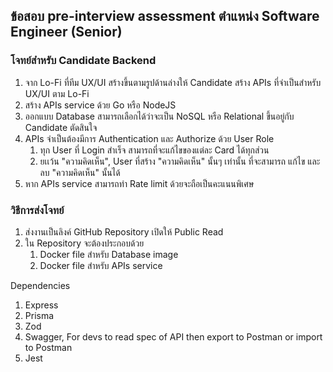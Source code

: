 ## ข้อสอบ pre-interview assessment ตำแหน่ง Software Engineer (Senior)

### โจทย์สำหรับ Candidate Backend

1. จาก Lo-Fi ที่ทีม UX/UI สร้างขึ้นตามรูปด้านล่างให้ Candidate สร้าง APIs ที่จำเป็นสำหรับ UX/UI ตาม Lo-Fi
2. สร้าง APIs service ด้วย Go หรือ NodeJS
3. ออกแบบ Database สามารถเลือกได้ว่าจะเป็น NoSQL หรือ Relational ขึ้นอยู่กับ Candidate ตัดสินใจ
4. APIs จำเป็นต้องมีการ Authentication และ Authorize ด้วย User Role
   1. ทุก User ที่ Login สำเร็จ สามารถที่จะแก้ไขของแต่ละ Card ได้ทุกส่วน
   2. ยเเว้น "ความคิดเห็น", User ที่สร้าง "ความคิดเห็น" นั้นๆ เท่านั้น ที่จะสามารถ แก้ไข และ ลบ "ความคิดเห็น" นั้นได้
5. หาก APIs service สามารถทำ Rate limit ด้วยจะถือเป็นคะแนนพิเศษ

### วิธีการส่งโจทย์
1. ส่งงานเป็นลิงค์ GitHub Repository เปิดให้ Public Read
2. ใน Repository จะต้องประกอบด้วย
   1. Docker file สำหรับ Database image
   2. Docker file สำหรับ APIs service




Dependencies
1. Express
2. Prisma
3. Zod
4. Swagger, For devs to read spec of API then export to Postman or import to Postman
5. Jest